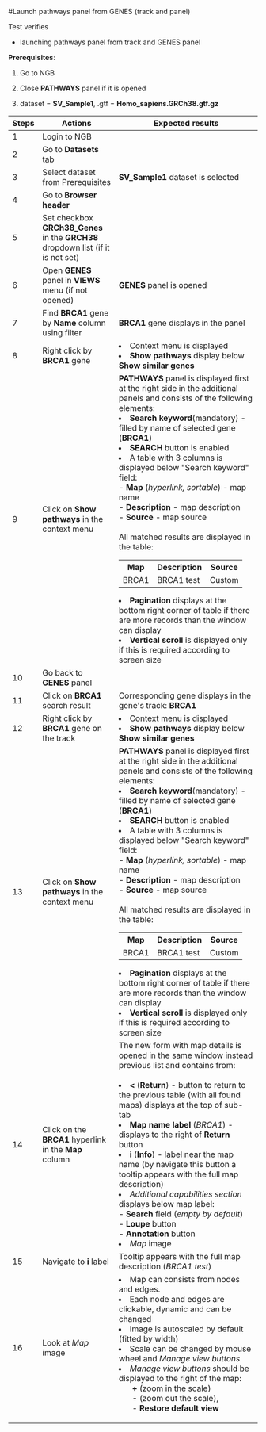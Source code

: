 #Launch pathways panel from GENES (track and panel)

Test verifies
- launching pathways panel from track and GENES panel

**Prerequisites**:
1. Go to NGB
2. Close **PATHWAYS** panel if it is opened

1. dataset = **SV_Sample1**, .gtf = **Homo_sapiens.GRCh38.gtf.gz**

| Steps | Actions                                                                          | Expected results                                                                                                                                                                                                                                                                                                                                                                                                                                                                                                                                                                                                                                                                                                                                                                                                                                               |
|-------|----------------------------------------------------------------------------------|----------------------------------------------------------------------------------------------------------------------------------------------------------------------------------------------------------------------------------------------------------------------------------------------------------------------------------------------------------------------------------------------------------------------------------------------------------------------------------------------------------------------------------------------------------------------------------------------------------------------------------------------------------------------------------------------------------------------------------------------------------------------------------------------------------------------------------------------------------------|
| 1     | Login to NGB                                                                     |                                                                                                                                                                                                                                                                                                                                                                                                                                                                                                                                                                                                                                                                                                                                                                                                                                                                |
| 2     | Go to **Datasets** tab                                                           |                                                                                                                                                                                                                                                                                                                                                                                                                                                                                                                                                                                                                                                                                                                                                                                                                                                                |
| 3     | Select dataset from Prerequisites                                                | **SV_Sample1** dataset is selected                                                                                                                                                                                                                                                                                                                                                                                                                                                                                                                                                                                                                                                                                                                                                                                                                             |
| 4     | Go to **Browser header**                                                         |                                                                                                                                                                                                                                                                                                                                                                                                                                                                                                                                                                                                                                                                                                                                                                                                                                                                |
| 5     | Set checkbox **GRCh38_Genes** in the **GRCH38** dropdown list (if it is not set) |                                                                                                                                                                                                                                                                                                                                                                                                                                                                                                                                                                                                                                                                                                                                                                                                                                                                |
| 6     | Open **GENES** panel in **VIEWS** menu (if not opened)                           | **GENES** panel is opened                                                                                                                                                                                                                                                                                                                                                                                                                                                                                                                                                                                                                                                                                                                                                                                                                                      |
| 7     | Find **BRCA1** gene by **Name** column using filter                              | **BRCA1** gene displays in the panel                                                                                                                                                                                                                                                                                                                                                                                                                                                                                                                                                                                                                                                                                                                                                                                                                           |
| 8     | Right click by **BRCA1** gene                                                    | <li> Context menu is displayed <li> **Show pathways** display below **Show similar genes**                                                                                                                                                                                                                                                                                                                                                                                                                                                                                                                                                                                                                                                                                                                                                                     |
| 9     | Click on **Show pathways** in the context menu                                   | **PATHWAYS** panel is displayed first at the right side in the additional panels and consists of the following elements: <br/><li> **Search keyword**(mandatory) - filled by name of selected gene (**BRCA1**) <br/><li>**SEARCH** button is enabled  <li>A table with 3 columns is displayed below "Search keyword" field: <br/> - **Map** (*hyperlink, sortable*) - map name <br/> - **Description** - map description <br/> - **Source** - map source  <br><br> All matched results are displayed in the table: <br> <table><tr><th>Map</th><th>Description</th><th>Source</th><tr><td>BRCA1<td>BRCA1 test</td><td>Custom</td></tr></table> <li> **Pagination** displays at the bottom right corner of table  if there are more records than the window can display <li> **Vertical scroll** is displayed only if this is required according to screen size |
| 10    | Go back to **GENES** panel                                                       |                                                                                                                                                                                                                                                                                                                                                                                                                                                                                                                                                                                                                                                                                                                                                                                                                                                                |
| 11    | Click on **BRCA1** search result                                                 | Corresponding gene displays in the gene's track: **BRCA1**                                                                                                                                                                                                                                                                                                                                                                                                                                                                                                                                                                                                                                                                                                                                                                                                     |
| 12    | Right click by **BRCA1** gene on the track                                       | <li> Context menu is displayed <li> **Show pathways** display below **Show similar genes**                                                                                                                                                                                                                                                                                                                                                                                                                                                                                                                                                                                                                                                                                                                                                                     |
| 13    | Click on **Show pathways** in the context menu                                   | **PATHWAYS** panel is displayed first at the right side in the additional panels and consists of the following elements: <br/><li> **Search keyword**(mandatory) - filled by name of selected gene (**BRCA1**) <br/><li>**SEARCH** button is enabled  <li>A table with 3 columns is displayed below "Search keyword" field: <br/> - **Map** (*hyperlink, sortable*) - map name <br/> - **Description** - map description <br/> - **Source** - map source  <br><br> All matched results are displayed in the table: <br> <table><tr><th>Map</th><th>Description</th><th>Source</th><tr><td>BRCA1<td>BRCA1 test</td><td>Custom</td></tr></table> <li> **Pagination** displays at the bottom right corner of table  if there are more records than the window can display <li> **Vertical scroll** is displayed only if this is required according to screen size |
| 14    | Click on the **BRCA1** hyperlink in the **Map** column                           | The new form with map details is opened in the same window instead previous list and contains from: <br><br><li> **<** (**Return**) - button to return to the previous table (with all found maps) displays at the top of sub-tab <li> **Map name label** (*BRCA1*)  - displays to the right of **Return** button  <li> **i** (**Info**) - label near the map name (by navigate this button a tooltip appears with the full map description)  <li>*Additional capabilities section* displays below map label:<br> - **Search** field (*empty by default*)<br>  - **Loupe** button <br> - **Annotation** button</ul> <li>*Map* image                                                                                                                                                                                                                            |
| 15    | Navigate to **i** label                                                          | Tooltip appears with the full map description (*BRCA1 test*)                                                                                                                                                                                                                                                                                                                                                                                                                                                                                                                                                                                                                                                                                                                                                                                                   |
| 16    | Look at *Map* image                                                              | <li>Map can consists from nodes and edges. <li> Each node and edges are clickable, dynamic and can be changed <li> Image is autoscaled by default (fitted by width) <li> Scale can be changed by mouse wheel and *Manage view buttons* <li> *Manage view buttons* should be displayed to the right of the map: <ul>**+** (zoom in the scale) <br>**-** (zoom out the scale), <br> - **Restore default view** </ul>                                                                                                                                                                                                                                                                                                                                                                                                                                             |

